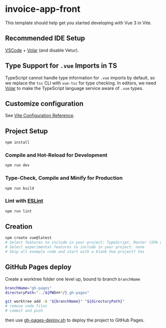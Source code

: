 # invoice-app-front

This template should help get you started developing with Vue 3 in Vite.

## Recommended IDE Setup

[VSCode](https://code.visualstudio.com/) + [Volar](https://marketplace.visualstudio.com/items?itemName=Vue.volar) (and disable Vetur).

## Type Support for `.vue` Imports in TS

TypeScript cannot handle type information for `.vue` imports by default, so we replace the `tsc` CLI with `vue-tsc` for type checking. In editors, we need [Volar](https://marketplace.visualstudio.com/items?itemName=Vue.volar) to make the TypeScript language service aware of `.vue` types.

## Customize configuration

See [Vite Configuration Reference](https://vite.dev/config/).

## Project Setup

```sh
npm install
```

### Compile and Hot-Reload for Development

```sh
npm run dev
```

### Type-Check, Compile and Minify for Production

```sh
npm run build
```

### Lint with [ESLint](https://eslint.org/)

```sh
npm run lint
```

## Creation

```bash
npm create vue@latest
# Select features to include in your project: TypeScript, Router (SPA development), Pinia (state management), ESLint (error prevention), Prettier (code formatting)
# Select experimental features to include in your project: none
# Skip all example code and start with a blank Vue project? Yes
```

## GitHub Pages deploy

Create a worktree folder one level up, bound to branch `branchName`

```bash
branchName="gh-pages"
directoryPath="../${PWD##*/}_gh-pages"

git worktree add -B "${branchName}" "${directoryPath}"
# remove code files
# commit and push
```

then use [gh-pages-deploy.sh](gh-pages-deploy.sh) to deploy the project to GitHub Pages.
